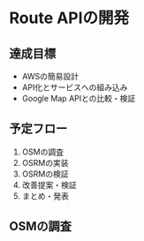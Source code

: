 # Route APIの開発

## 達成目標
- AWSの簡易設計
- API化とサービスへの組み込み
- Google Map APIとの比較・検証

## 予定フロー
1. OSMの調査
1. OSRMの実装
1. OSRMの検証
1. 改善提案・検証
1. まとめ・発表

## OSMの調査

